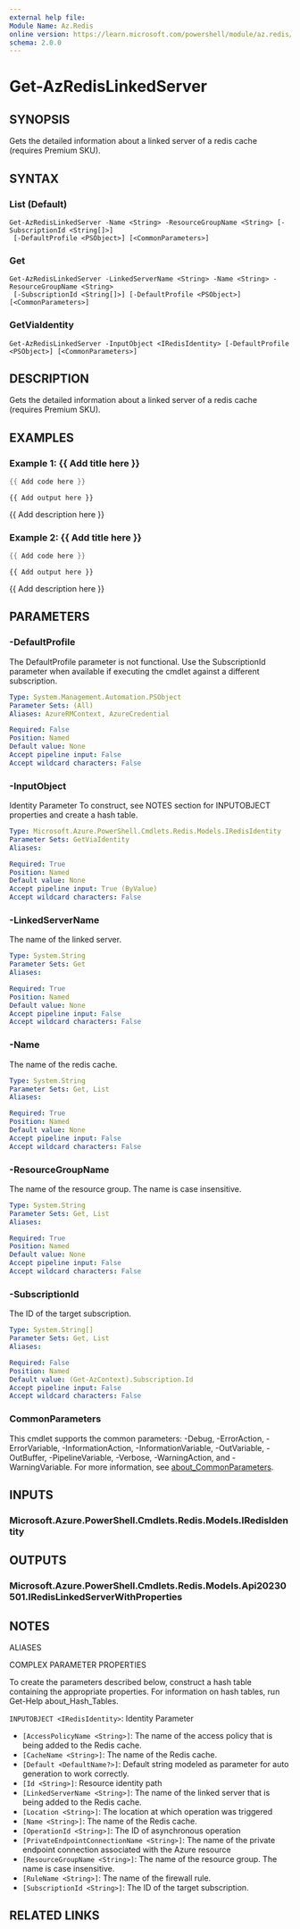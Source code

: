 ```yaml
---
external help file:
Module Name: Az.Redis
online version: https://learn.microsoft.com/powershell/module/az.redis/get-azredislinkedserver
schema: 2.0.0
---
```


# Get-AzRedisLinkedServer

## SYNOPSIS
Gets the detailed information about a linked server of a redis cache (requires Premium SKU).

## SYNTAX

### List (Default)
```
Get-AzRedisLinkedServer -Name <String> -ResourceGroupName <String> [-SubscriptionId <String[]>]
 [-DefaultProfile <PSObject>] [<CommonParameters>]
```

### Get
```
Get-AzRedisLinkedServer -LinkedServerName <String> -Name <String> -ResourceGroupName <String>
 [-SubscriptionId <String[]>] [-DefaultProfile <PSObject>] [<CommonParameters>]
```

### GetViaIdentity
```
Get-AzRedisLinkedServer -InputObject <IRedisIdentity> [-DefaultProfile <PSObject>] [<CommonParameters>]
```

## DESCRIPTION
Gets the detailed information about a linked server of a redis cache (requires Premium SKU).

## EXAMPLES

### Example 1: {{ Add title here }}
```powershell
{{ Add code here }}
```

```output
{{ Add output here }}
```

{{ Add description here }}

### Example 2: {{ Add title here }}
```powershell
{{ Add code here }}
```

```output
{{ Add output here }}
```

{{ Add description here }}

## PARAMETERS

### -DefaultProfile
The DefaultProfile parameter is not functional.
Use the SubscriptionId parameter when available if executing the cmdlet against a different subscription.

```yaml
Type: System.Management.Automation.PSObject
Parameter Sets: (All)
Aliases: AzureRMContext, AzureCredential

Required: False
Position: Named
Default value: None
Accept pipeline input: False
Accept wildcard characters: False
```

### -InputObject
Identity Parameter
To construct, see NOTES section for INPUTOBJECT properties and create a hash table.

```yaml
Type: Microsoft.Azure.PowerShell.Cmdlets.Redis.Models.IRedisIdentity
Parameter Sets: GetViaIdentity
Aliases:

Required: True
Position: Named
Default value: None
Accept pipeline input: True (ByValue)
Accept wildcard characters: False
```

### -LinkedServerName
The name of the linked server.

```yaml
Type: System.String
Parameter Sets: Get
Aliases:

Required: True
Position: Named
Default value: None
Accept pipeline input: False
Accept wildcard characters: False
```

### -Name
The name of the redis cache.

```yaml
Type: System.String
Parameter Sets: Get, List
Aliases:

Required: True
Position: Named
Default value: None
Accept pipeline input: False
Accept wildcard characters: False
```

### -ResourceGroupName
The name of the resource group.
The name is case insensitive.

```yaml
Type: System.String
Parameter Sets: Get, List
Aliases:

Required: True
Position: Named
Default value: None
Accept pipeline input: False
Accept wildcard characters: False
```

### -SubscriptionId
The ID of the target subscription.

```yaml
Type: System.String[]
Parameter Sets: Get, List
Aliases:

Required: False
Position: Named
Default value: (Get-AzContext).Subscription.Id
Accept pipeline input: False
Accept wildcard characters: False
```

### CommonParameters
This cmdlet supports the common parameters: -Debug, -ErrorAction, -ErrorVariable, -InformationAction, -InformationVariable, -OutVariable, -OutBuffer, -PipelineVariable, -Verbose, -WarningAction, and -WarningVariable. For more information, see [about_CommonParameters](http://go.microsoft.com/fwlink/?LinkID=113216).

## INPUTS

### Microsoft.Azure.PowerShell.Cmdlets.Redis.Models.IRedisIdentity

## OUTPUTS

### Microsoft.Azure.PowerShell.Cmdlets.Redis.Models.Api20230501.IRedisLinkedServerWithProperties

## NOTES

ALIASES

COMPLEX PARAMETER PROPERTIES

To create the parameters described below, construct a hash table containing the appropriate properties. For information on hash tables, run Get-Help about_Hash_Tables.


`INPUTOBJECT <IRedisIdentity>`: Identity Parameter
  - `[AccessPolicyName <String>]`: The name of the access policy that is being added to the Redis cache.
  - `[CacheName <String>]`: The name of the Redis cache.
  - `[Default <DefaultName?>]`: Default string modeled as parameter for auto generation to work correctly.
  - `[Id <String>]`: Resource identity path
  - `[LinkedServerName <String>]`: The name of the linked server that is being added to the Redis cache.
  - `[Location <String>]`: The location at which operation was triggered
  - `[Name <String>]`: The name of the Redis cache.
  - `[OperationId <String>]`: The ID of asynchronous operation
  - `[PrivateEndpointConnectionName <String>]`: The name of the private endpoint connection associated with the Azure resource
  - `[ResourceGroupName <String>]`: The name of the resource group. The name is case insensitive.
  - `[RuleName <String>]`: The name of the firewall rule.
  - `[SubscriptionId <String>]`: The ID of the target subscription.

## RELATED LINKS

